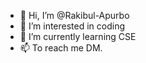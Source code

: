 - 👋 Hi, I’m @Rakibul-Apurbo
- 👀 I’m interested in coding
- 🌱 I’m currently learning CSE
- 📫 To reach me DM.

<!---
Rakibul-Apurbo/Rakibul-Apurbo is a ✨ special ✨ repository because its `README.md` (this file) appears on your GitHub profile.
You can click the Preview link to take a look at your changes.
--->
